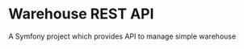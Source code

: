 Warehouse REST API
=====================

A Symfony project which provides API to manage simple warehouse

